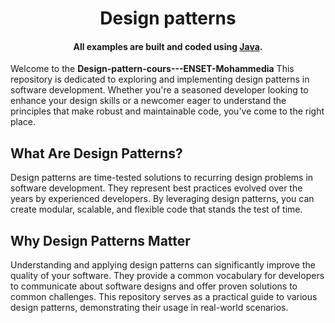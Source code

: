 <h1 align="center">
  Design patterns
  <br>
</h1>
<h4 align="center">All examples are built and coded using <a href="https://docs.oracle.com/javase/8/docs/technotes/guides/language/index.html" target="_blank">Java</a>.</h4>

<p>Welcome to the <b>Design-pattern-cours---ENSET-Mohammedia</b> This repository is dedicated to exploring and implementing design patterns in software development. Whether you're a seasoned developer looking to enhance your design skills or a newcomer eager to understand the principles that make robust and maintainable code, you've come to the right place.</p>

<h2>What Are Design Patterns?</h2>
<p>Design patterns are time-tested solutions to recurring design problems in software development. They represent best practices evolved over the years by experienced developers. By leveraging design patterns, you can create modular, scalable, and flexible code that stands the test of time.</p>

<h2>Why Design Patterns Matter</h2>
<p>Understanding and applying design patterns can significantly improve the quality of your software. They provide a common vocabulary for developers to communicate about software designs and offer proven solutions to common challenges. This repository serves as a practical guide to various design patterns, demonstrating their usage in real-world scenarios.</p>
